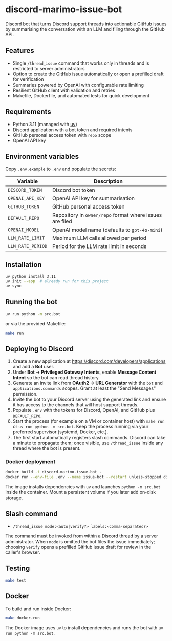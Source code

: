 # discord-marimo-issue-bot

Discord bot that turns Discord support threads into actionable GitHub issues by summarising the conversation with an LLM and filing through the GitHub API.

## Features

- Single `/thread_issue` command that works only in threads and is restricted to server administrators
- Option to create the GitHub issue automatically or open a prefilled draft for verification
- Summaries powered by OpenAI with configurable rate limiting
- Resilient GitHub client with validation and retries
- Makefile, Dockerfile, and automated tests for quick development

## Requirements

- Python 3.11 (managed with [uv](https://docs.astral.sh/uv/))
- Discord application with a bot token and required intents
- GitHub personal access token with `repo` scope
- OpenAI API key

## Environment variables

Copy `.env.example` to `.env` and populate the secrets:

| Variable | Description |
| --- | --- |
| `DISCORD_TOKEN` | Discord bot token |
| `OPENAI_API_KEY` | OpenAI API key for summarisation |
| `GITHUB_TOKEN` | GitHub personal access token |
| `DEFAULT_REPO` | Repository in `owner/repo` format where issues are filed |
| `OPENAI_MODEL` | OpenAI model name (defaults to `gpt-4o-mini`) |
| `LLM_RATE_LIMIT` | Maximum LLM calls allowed per period |
| `LLM_RATE_PERIOD` | Period for the LLM rate limit in seconds |

## Installation

```bash
uv python install 3.11
uv init --app  # already run for this project
uv sync
```

## Running the bot

```bash
uv run python -m src.bot
```

or via the provided Makefile:

```bash
make run
```

## Deploying to Discord

1. Create a new application at <https://discord.com/developers/applications> and add a **Bot** user.
2. Under **Bot → Privileged Gateway Intents**, enable **Message Content Intent** so the bot can read thread history.
3. Generate an invite link from **OAuth2 → URL Generator** with the `bot` and `applications.commands` scopes. Grant at least the "Send Messages" permission.
4. Invite the bot to your Discord server using the generated link and ensure it has access to the channels that will host support threads.
5. Populate `.env` with the tokens for Discord, OpenAI, and GitHub plus `DEFAULT_REPO`.
6. Start the process (for example on a VM or container host) with `make run` or `uv run python -m src.bot`. Keep the process running via your preferred supervisor (systemd, Docker, etc.).
7. The first start automatically registers slash commands. Discord can take a minute to propagate them; once visible, use `/thread_issue` inside any thread where the bot is present.

### Docker deployment

```bash
docker build -t discord-marimo-issue-bot .
docker run --env-file .env --name issue-bot --restart unless-stopped discord-marimo-issue-bot
```

The image installs dependencies with `uv` and launches `python -m src.bot` inside the container. Mount a persistent volume if you later add on-disk storage.

## Slash command

- `/thread_issue mode:<auto|verify?> labels:<comma-separated?>`

The command must be invoked from within a Discord thread by a server administrator. When `mode` is omitted the bot files the issue immediately; choosing `verify` opens a prefilled GitHub issue draft for review in the caller's browser.

## Testing

```bash
make test
```

## Docker

To build and run inside Docker:

```bash
make docker-run
```

The Docker image uses `uv` to install dependencies and runs the bot with `uv run python -m src.bot`.
